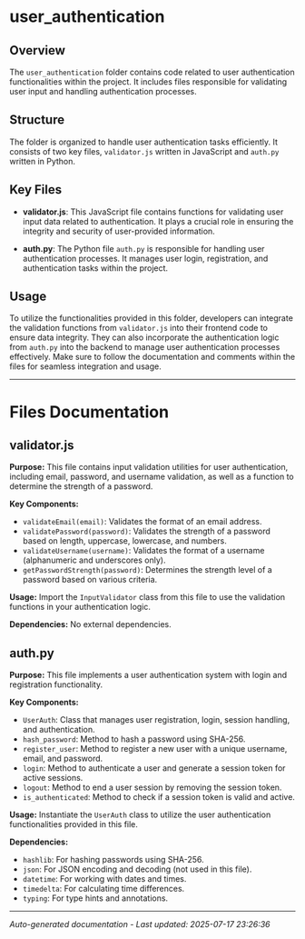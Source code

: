 # user_authentication

## Overview
The `user_authentication` folder contains code related to user authentication functionalities within the project. It includes files responsible for validating user input and handling authentication processes.

## Structure
The folder is organized to handle user authentication tasks efficiently. It consists of two key files, `validator.js` written in JavaScript and `auth.py` written in Python.

## Key Files
- **validator.js**: This JavaScript file contains functions for validating user input data related to authentication. It plays a crucial role in ensuring the integrity and security of user-provided information.
  
- **auth.py**: The Python file `auth.py` is responsible for handling user authentication processes. It manages user login, registration, and authentication tasks within the project.

## Usage
To utilize the functionalities provided in this folder, developers can integrate the validation functions from `validator.js` into their frontend code to ensure data integrity. They can also incorporate the authentication logic from `auth.py` into the backend to manage user authentication processes effectively. Make sure to follow the documentation and comments within the files for seamless integration and usage.

---

# Files Documentation

## validator.js

**Purpose:** This file contains input validation utilities for user authentication, including email, password, and username validation, as well as a function to determine the strength of a password.

**Key Components:**
- `validateEmail(email)`: Validates the format of an email address.
- `validatePassword(password)`: Validates the strength of a password based on length, uppercase, lowercase, and numbers.
- `validateUsername(username)`: Validates the format of a username (alphanumeric and underscores only).
- `getPasswordStrength(password)`: Determines the strength level of a password based on various criteria.

**Usage:** Import the `InputValidator` class from this file to use the validation functions in your authentication logic.

**Dependencies:** No external dependencies.

## auth.py

**Purpose:** This file implements a user authentication system with login and registration functionality.

**Key Components:**
- `UserAuth`: Class that manages user registration, login, session handling, and authentication.
- `hash_password`: Method to hash a password using SHA-256.
- `register_user`: Method to register a new user with a unique username, email, and password.
- `login`: Method to authenticate a user and generate a session token for active sessions.
- `logout`: Method to end a user session by removing the session token.
- `is_authenticated`: Method to check if a session token is valid and active.

**Usage:** Instantiate the `UserAuth` class to utilize the user authentication functionalities provided in this file.

**Dependencies:**
- `hashlib`: For hashing passwords using SHA-256.
- `json`: For JSON encoding and decoding (not used in this file).
- `datetime`: For working with dates and times.
- `timedelta`: For calculating time differences.
- `typing`: For type hints and annotations.

---
*Auto-generated documentation - Last updated: 2025-07-17 23:26:36*
